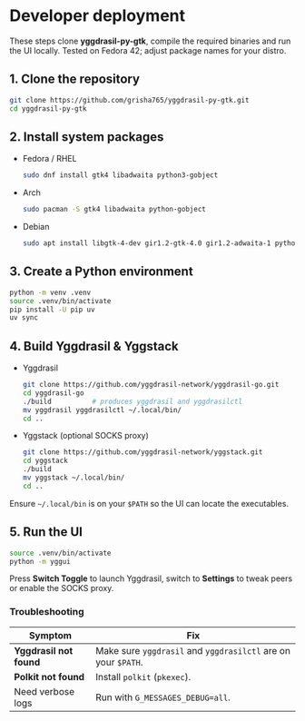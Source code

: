 # Developer deployment

These steps clone **yggdrasil-py-gtk**, compile the required binaries and run the UI locally. Tested on Fedora 42; adjust package names for your distro.

## 1. Clone the repository

```bash
git clone https://github.com/grisha765/yggdrasil-py-gtk.git
cd yggdrasil-py-gtk
````

## 2. Install system packages

- Fedora / RHEL
    ```bash
    sudo dnf install gtk4 libadwaita python3-gobject
    ```

- Arch
    ```bash
    sudo pacman -S gtk4 libadwaita python-gobject
    ```

- Debian
    ```bash
    sudo apt install libgtk-4-dev gir1.2-gtk-4.0 gir1.2-adwaita-1 python3-gi
    ```

## 3. Create a Python environment

```bash
python -m venv .venv
source .venv/bin/activate
pip install -U pip uv
uv sync
```

## 4. Build Yggdrasil & Yggstack

- Yggdrasil
    ```bash
    git clone https://github.com/yggdrasil-network/yggdrasil-go.git
    cd yggdrasil-go
    ./build          # produces yggdrasil and yggdrasilctl
    mv yggdrasil yggdrasilctl ~/.local/bin/
    cd ..
    ```

- Yggstack (optional SOCKS proxy)
    ```bash
    git clone https://github.com/yggdrasil-network/yggstack.git
    cd yggstack
    ./build
    mv yggstack ~/.local/bin/
    cd ..
    ```

Ensure `~/.local/bin` is on your `$PATH` so the UI can locate the executables.

## 5. Run the UI

```bash
source .venv/bin/activate
python -m yggui
```

Press **Switch Toggle** to launch Yggdrasil, switch to **Settings** to tweak peers or enable the SOCKS proxy.

### Troubleshooting

| Symptom                   | Fix                                                           |
| ------------------------- | ------------------------------------------------------------- |
| **Yggdrasil not found**   | Make sure `yggdrasil` and `yggdrasilctl` are on your `$PATH`. |
| **Polkit not found**      | Install `polkit` (`pkexec`).                                  |
| Need verbose logs         | Run with `G_MESSAGES_DEBUG=all`.                              |
